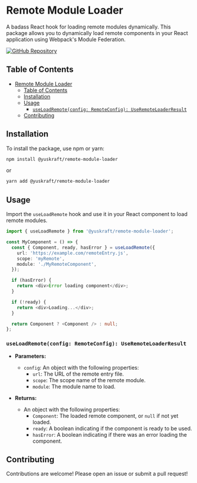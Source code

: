# Remote Module Loader

A badass React hook for loading remote modules dynamically.
This package allows you to dynamically load remote components in your React application using Webpack's Module Federation.

[![GitHub Repository](https://img.shields.io/badge/GitHub-Repository-blue.svg)](https://github.com/yuskraft/remote-module-loader)

## Table of Contents

- [Remote Module Loader](#remote-module-loader)
  - [Table of Contents](#table-of-contents)
  - [Installation](#installation)
  - [Usage](#usage)
    - [`useLoadRemote(config: RemoteConfig): UseRemoteLoaderResult`](#useloadremoteconfig-remoteconfig-useremoteloaderresult)
  - [Contributing](#contributing)

## Installation

To install the package, use npm or yarn:
```bash
npm install @yuskraft/remote-module-loader
```

or

```bash
yarn add @yuskraft/remote-module-loader
```

## Usage

Import the `useLoadRemote` hook and use it in your React component to load remote modules.

```typescript
import { useLoadRemote } from '@yuskraft/remote-module-loader';

const MyComponent = () => {
  const { Component, ready, hasError } = useLoadRemote({
    url: 'https://example.com/remoteEntry.js',
    scope: 'myRemote',
    module: './MyRemoteComponent',
  });

  if (hasError) {
    return <div>Error loading component</div>;
  }

  if (!ready) {
    return <div>Loading...</div>;
  }

  return Component ? <Component /> : null;
};
```

### `useLoadRemote(config: RemoteConfig): UseRemoteLoaderResult`

- **Parameters:**
  - `config`: An object with the following properties:
    - `url`: The URL of the remote entry file.
    - `scope`: The scope name of the remote module.
    - `module`: The module name to load.

- **Returns:**
  - An object with the following properties:
    - `Component`: The loaded remote component, or `null` if not yet loaded.
    - `ready`: A boolean indicating if the component is ready to be used.
    - `hasError`: A boolean indicating if there was an error loading the component.

## Contributing

Contributions are welcome! Please open an issue or submit a pull request!
